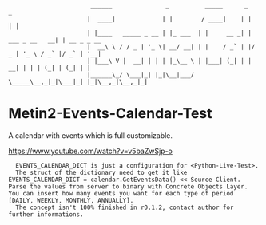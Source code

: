                            ______               _          _____      _                _            
                          |  ____|             | |        / ____|    | |              | |           
                          | |____   _____ _ __ | |_ ___  | |     __ _| | ___ _ __   __| | __ _ _ __ 
                          |  __\ \ / / _ | '_ \| __/ __| | |    / _` | |/ _ | '_ \ / _` |/ _` | '__|
                          | |___\ V |  __| | | | |_\__ \ | |___| (_| | |  __| | | | (_| | (_| | |   
                          |______\_/ \___|_| |_|\__|___/  \_____\__,_|_|\___|_| |_|\__,_|\__,_|_| 

# Metin2-Events-Calendar-Test
A calendar with events which is full customizable.

https://www.youtube.com/watch?v=v5baZwSjp-o

	  EVENTS_CALENDAR_DICT is just a configuration for <Python-Live-Test>.
	  The struct of the dictionary need to get it like EVENTS_CALENDAR_DICT = calendar.GetEventsData() << Source Client.
    Parse the values from server to binary with Concrete Objects Layer.
    You can insert how many events you want for each type of period [DAILY, WEEKLY, MONTHLY, ANNUALLY].
	  The concept isn't 100% finished in r0.1.2, contact author for further informations.
